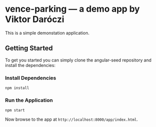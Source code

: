 # vence-parking — a demo app by Viktor Daróczi

This is a simple demonstation application.


## Getting Started

To get you started you can simply clone the angular-seed repository and install the dependencies:


### Install Dependencies

```
npm install
```

### Run the Application

```
npm start
```

Now browse to the app at `http://localhost:8000/app/index.html`.




